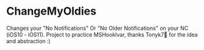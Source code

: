 # ChangeMyOldies
Changes your "No Notifications" Or "No Older Notifications" on your NC (iOS10 - iOS11). Project to practice MSHookIvar, thanks Tonyk7🖤 for the idea and abstraction :)
